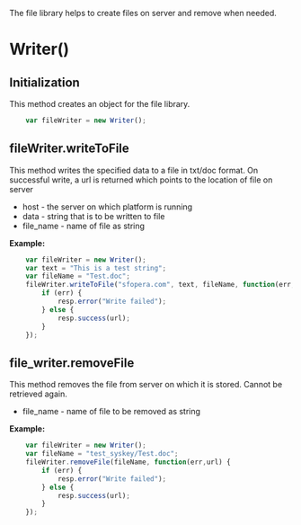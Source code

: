The file library helps to create files on server and remove when needed.

# Writer()

##  Initialization
This method creates an object for the file library.	

~~~javascript
	var fileWriter = new Writer();
~~~

## fileWriter.writeToFile
This method writes the specified data to a file in txt/doc format. On successful write, a url is returned which points to the location of file on server

* host - the server on which platform is running
* data - string that is to be written to file
* file_name - name of file as string

**Example:**
	
~~~javascript 
	var fileWriter = new Writer();
	var text = "This is a test string";
	var fileName = "Test.doc";
	fileWriter.writeToFile("sfopera.com", text, fileName, function(err,url) {
		if (err) {
			resp.error("Write failed");
		} else {
			resp.success(url);
		}
	});
~~~

## file_writer.removeFile
This method removes the file from server on which it is stored. Cannot be retrieved again.

* file_name - name of file to be removed as string					

**Example:**

~~~javascript
	var fileWriter = new Writer();
	var fileName = "test_syskey/Test.doc";
	fileWriter.removeFile(fileName, function(err,url) {
		if (err) {
			resp.error("Write failed");
		} else {
			resp.success(url);
		}
	});	
~~~
